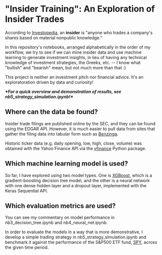 # "Insider Training": An Exploration of Insider Trades
According to [Investopedia](https://www.investopedia.com/terms/i/insider.asp), an **insider** is "anyone who trades a company's shares based on material nonpublic knowledge."

In this repository's notebooks, arranged alphabetically in the order of my workflow, we try to see if we can mine insider data and use machine learning to generate investment insights, in lieu of having any technical knowledge of investment strategies, the Greeks, etc. -- I know what "bullish" and "bearish" mean, but not much more than that :)

This project is neither an investment pitch nor financial advice. It's an exploratoration driven by data and curiosity!

***\*For a quick overview and demonstration of results, see nb5_strategy_simulation.ipynb!\****

## Where can the data be found?
Insider trade filings are published online by the SEC, and they can be found using the EDGAR API. However, it is much easier to pull data from sites that gather the filing data into tabular form such as [Benzinga](https://www.benzinga.com/).

Historic ticker data (e.g. daily opening, low, high, close, volume) was obtained with the Yahoo Finance API via the [yfinance](https://pypi.org/project/yfinance/) Python package.

## Which machine learning model is used?
So far, I have explored using two model types. One is [XGBoost](https://xgboost.readthedocs.io/en/stable/index.html), which is a gradient-boosting decision tree model, and the other is a neural network with one dense hidden layer and a dropout layer, implemented with the Keras Sequential API.

## Which evaluation metrics are used?
You can see my commentary on model performance in nb3_decision_tree.ipynb and nb4_neural_net.ipynb. 

In order to evaluate the models in a way that is more demonstrative, I develop a simple trading strategy in nb5_strategy_simulation.ipynb and benchmark it against the performance of the S&P500 ETF fund, [SPY](https://www.google.com/finance/quote/SPY:NYSEARCA), across the given time period.
